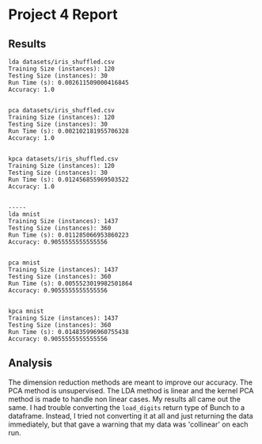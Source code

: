 Project 4 Report
================


Results
-----------
```
lda datasets/iris_shuffled.csv
Training Size (instances): 120
Testing Size (instances): 30
Run Time (s): 0.002611509000416845
Accuracy: 1.0


pca datasets/iris_shuffled.csv
Training Size (instances): 120
Testing Size (instances): 30
Run Time (s): 0.002102181955706328
Accuracy: 1.0


kpca datasets/iris_shuffled.csv
Training Size (instances): 120
Testing Size (instances): 30
Run Time (s): 0.012456855969503522
Accuracy: 1.0


-----
lda mnist
Training Size (instances): 1437
Testing Size (instances): 360
Run Time (s): 0.011285066953860223
Accuracy: 0.9055555555555556


pca mnist
Training Size (instances): 1437
Testing Size (instances): 360
Run Time (s): 0.0055523019982501864
Accuracy: 0.9055555555555556


kpca mnist
Training Size (instances): 1437
Testing Size (instances): 360
Run Time (s): 0.014835996960755438
Accuracy: 0.9055555555555556

```

Analysis
-------------
The dimension reduction methods are meant to improve our accuracy. The 
PCA method is unsupervised. The LDA method is linear and the kernel PCA 
method is made to handle non linear cases. My results all came out the same. 
I had trouble converting the `load_digits` return type of Bunch to a dataframe.
Instead, I tried not converting it at all and just returning the data 
immediately, but that gave a warning that my data was 'collinear' on each run.
